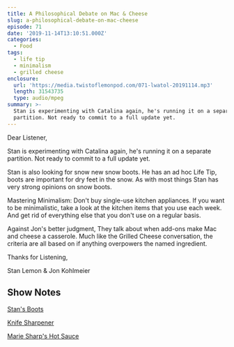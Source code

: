 ```yaml
---
title: A Philosophical Debate on Mac & Cheese
slug: a-philosophical-debate-on-mac-cheese
episode: 71
date: '2019-11-14T13:10:51.000Z'
categories:
  - Food
tags:
  - life tip
  - minimalism
  - grilled cheese
enclosure:
  url: 'https://media.twistoflemonpod.com/071-lwatol-20191114.mp3'
  length: 31543735
  type: audio/mpeg
summary: >-
  Stan is experimenting with Catalina again, he's running it on a separate
  partition. Not ready to commit to a full update yet.
---
```


Dear Listener,

Stan is experimenting with Catalina again, he's running it on a separate partition. Not ready to commit to a full update yet.

Stan is also looking for snow new snow boots. He has an ad hoc Life Tip, boots are important for dry feet in the snow. As with most things Stan has very strong opinions on snow boots.

Mastering Minimalism: Don't buy single-use kitchen appliances. If you want to be minimalistic, take a look at the kitchen items that you use each week. And get rid of everything else that you don't use on a regular basis.

Against Jon's better judgment, They talk about when add-ons make Mac and cheese a casserole. Much like the Grilled Cheese conversation, the criteria are all based on if anything overpowers the named ingredient.

Thanks for Listening,

Stan Lemon & Jon Kohlmeier

## Show Notes

[Stan's Boots](https://youtu.be/TuIhb-xbW9I)

[Knife Sharpener](https://amzn.to/2qPtKH0)

[Marie Sharp's Hot Sauce](https://amzn.to/377nomP)
